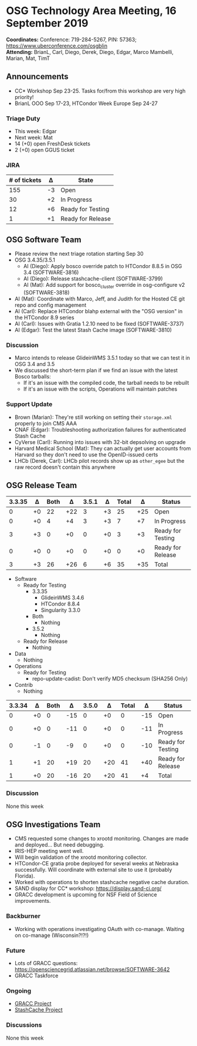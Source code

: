 # OSG Technology Area Meeting, 16 September 2019

**Coordinates:** Conference: 719-284-5267, PIN: 57363; <https://www.uberconference.com/osgblin>  
**Attending:** BrianL, Carl, Diego, Derek, Diego, Edgar, Marco Mambelli, Marian, Mat, TimT


## Announcements

-   CC\* Workshop Sep 23-25. Tasks for/from this workshop are very high priority!
-   BrianL OOO Sep 17-23, HTCondor Week Europe Sep 24-27


### Triage Duty

-   This week: Edgar
-   Next week: Mat
-   14 (+0) open FreshDesk tickets
-   2 (+0) open GGUS ticket


### JIRA

| # of tickets | &Delta; | State             |
|------------ |------- |----------------- |
| 155          | -3      | Open              |
| 30           | +2      | In Progress       |
| 12           | +6      | Ready for Testing |
| 1            | +1      | Ready for Release |


## OSG Software Team

-   Please review the next triage rotation starting Sep 30
-   OSG 3.4.35/3.5.1  
    -   AI (Diego): Apply bosco override patch to HTCondor 8.8.5 in OSG 3.4 (SOFTWARE-3816)
    -   AI (Diego): Release stashcache-client (SOFTWARE-3799)
    -   AI (Mat): Add support for bosco<sub>cluster</sub> override in osg-configure v2 (SOFTWARE-3818)
-   AI (Mat): Coordinate with Marco, Jeff, and Judith for the Hosted CE git repo and config management
-   AI (Carl): Replace HTCondor blahp external with the "OSG version" in the HTCondor 8.9 series
-   AI (Carl): Issues with Gratia 1.2.10 need to be fixed (SOFTWARE-3737)
-   AI (Edgar): Test the latest Stash Cache image (SOFTWARE-3810)


### Discussion

-   Marco intends to release GlideinWMS 3.5.1 today so that we can test it in OSG 3.4 and 3.5
-   We discussed the short-term plan if we find an issue with the latest Bosco tarballs:
    -   If it's an issue with the compiled code, the tarball needs to be rebuilt
    -   If it's an issue with the scripts, Operations will maintain patches


### Support Update

-   Brown (Marian): They're still working on setting their `storage.xml` properly to join CMS AAA
-   CNAF (Edgar): Troubleshooting authorization failures for authenticated Stash Cache
-   CyVerse (Carl): Running into issues with 32-bit depsolving on upgrade
-   Harvard Medical School (Mat): They can actually get user accounts from Harvard so they don't need to use the OpenID-issued certs
-   LHCb (Derek, Carl): LHCb pilot records show up as `other_egee` but the raw record doesn't contain this anywhere


## OSG Release Team

| 3.3.35 | &Delta; | Both | &Delta; | 3.5.1 | &Delta; | Total | &Delta; | Status            |
| ------ | ------- | ---- | ------- | ----- | ------- | ----- | ------- | ----------------- |
| 0      | +0      | 22   | +22     | 3     | +3      | 25    | +25     | Open              |
| 0      | +0      | 4    | +4      | 3     | +3      | 7     | +7      | In Progress       |
| 3      | +3      | 0    | +0      | 0     | +0      | 3     | +3      | Ready for Testing |
| 0      | +0      | 0    | +0      | 0     | +0      | 0     | +0      | Ready for Release |
| 3      | +3      | 26   | +26     | 6     | +6      | 35    | +35     | Total             |

-   Software  
    -   Ready for Testing  
        -   3.3.35  
            -   GlideinWMS 3.4.6
            -   HTCondor 8.8.4
            -   Singularity 3.3.0
        -   Both  
            -   Nothing
        -   3.5.2  
            -   Nothing
    -   Ready for Release  
        -   Nothing
-   Data  
    -   Nothing
-   Operations  
    -   Ready for Testing  
        -   repo-update-cadist: Don't verify MD5 checksum (SHA256 Only)
-   Contrib  
    -   Nothing

| 3.3.34 | &Delta; | Both | &Delta; | 3.5.0 | &Delta; | Total | &Delta; | Status            |
| ------ | ------- | ---- | ------- | ----- | ------- | ----- | ------- | ----------------- |
| 0      | +0      | 0    | -15     | 0     | +0      | 0     | -15     | Open              |
| 0      | +0      | 0    | -11     | 0     | +0      | 0     | -11     | In Progress       |
| 0      | -1      | 0    | -9      | 0     | +0      | 0     | -10     | Ready for Testing |
| 1      | +1      | 20   | +19     | 20    | +20     | 41    | +40     | Ready for Release |
| 1      | +0      | 20   | -16     | 20    | +20     | 41    | +4      | Total             |


### Discussion

None this week


## OSG Investigations Team

-   CMS requested some changes to xrootd monitoring.  Changes are made and deployed... But need debugging.
-   IRIS-HEP meeting went well.
-   Will begin validation of the xrootd monitoring collector.
-   HTCondor-CE gratia probe deployed for several weeks at Nebraska successfully.  Will coordinate with external site to use it (probably Florida).
-   Worked with operations to shorten stashcache negative cache duration.
-   SAND display for CC\* workshop: <https://display.sand-ci.org/>
-   GRACC development is upcoming for NSF Field of Science improvements.


### Backburner

-   Working with operations investigating OAuth with co-manage.  Waiting on co-manage (Wisconsin?!?!)


### Future

-   Lots of GRACC questions: <https://opensciencegrid.atlassian.net/browse/SOFTWARE-3642>
-   GRACC Taskforce


### Ongoing

-   [GRACC Project](https://opensciencegrid.atlassian.net/projects/GRACC)
-   [StashCache Project](http://opensciencegrid.org/docs/data/stashcache/overview/)


### Discussions

None this week

